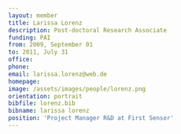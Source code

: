 ```yaml
---
layout: member
title: Larissa Lorenz
description: Post-doctoral Research Associate
funding: PAI
from: 2009, September 01
to: 2011, July 31
office:
phone:
email: larissa.lorenz@web.de
homepage:
image: /assets/images/people/lorenz.png
orientation: portrait
bibfile: lorenz.bib
bibname: larissa lorenz
position: 'Project Manager R&D at First Sensor'
---
```


